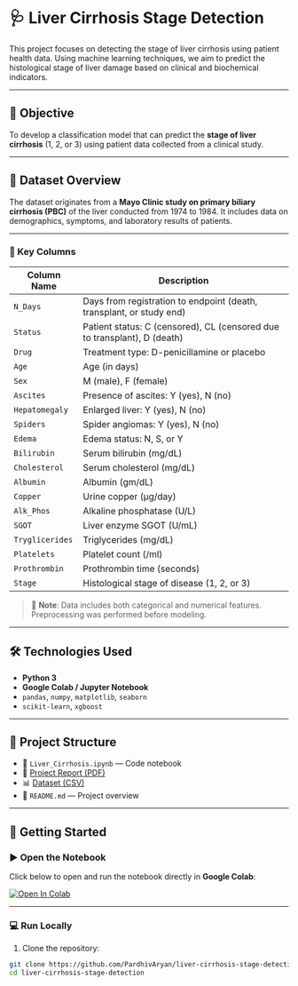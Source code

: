 # 🩺 Liver Cirrhosis Stage Detection

This project focuses on detecting the stage of liver cirrhosis using patient health data. Using machine learning techniques, we aim to predict the histological stage of liver damage based on clinical and biochemical indicators.

---

## 📌 Objective

To develop a classification model that can predict the **stage of liver cirrhosis** (1, 2, or 3) using patient data collected from a clinical study.

---

## 🧾 Dataset Overview

The dataset originates from a **Mayo Clinic study on primary biliary cirrhosis (PBC)** of the liver conducted from 1974 to 1984. It includes data on demographics, symptoms, and laboratory results of patients.

---

### 🔑 Key Columns

| Column Name    | Description |
|----------------|-------------|
| `N_Days`       | Days from registration to endpoint (death, transplant, or study end) |
| `Status`       | Patient status: C (censored), CL (censored due to transplant), D (death) |
| `Drug`         | Treatment type: D-penicillamine or placebo |
| `Age`          | Age (in days) |
| `Sex`          | M (male), F (female) |
| `Ascites`      | Presence of ascites: Y (yes), N (no) |
| `Hepatomegaly` | Enlarged liver: Y (yes), N (no) |
| `Spiders`      | Spider angiomas: Y (yes), N (no) |
| `Edema`        | Edema status: N, S, or Y |
| `Bilirubin`    | Serum bilirubin (mg/dL) |
| `Cholesterol`  | Serum cholesterol (mg/dL) |
| `Albumin`      | Albumin (gm/dL) |
| `Copper`       | Urine copper (µg/day) |
| `Alk_Phos`     | Alkaline phosphatase (U/L) |
| `SGOT`         | Liver enzyme SGOT (U/mL) |
| `Tryglicerides`| Triglycerides (mg/dL) |
| `Platelets`    | Platelet count (/ml) |
| `Prothrombin`  | Prothrombin time (seconds) |
| `Stage`        | Histological stage of disease (1, 2, or 3) |

> 🔎 **Note**: Data includes both categorical and numerical features. Preprocessing was performed before modeling.

---

## 🛠️ Technologies Used

- **Python 3**
- **Google Colab / Jupyter Notebook**
- `pandas`, `numpy`, `matplotlib`, `seaborn`
- `scikit-learn`, `xgboost`

---

## 📂 Project Structure

- 📓 `Liver_Cirrhosis.ipynb` — Code notebook  
- 📄 [Project Report (PDF)](https://github.com/PardhivAryan/Liver_Cirrhosis_Stage_Detection/blob/main/Liver%20Cirrhosis%20Stage%20Detection.pdf)  
- 📊 [Dataset (CSV)](https://raw.githubusercontent.com/PardhivAryan/Liver_Cirrhosis_Stage_Detection/refs/heads/main/liver_cirrhosis.csv)  
- 📘 `README.md` — Project overview

---

## 🚀 Getting Started

### ▶️ Open the Notebook
Click below to open and run the notebook directly in **Google Colab**:

[![Open In Colab](https://colab.research.google.com/assets/colab-badge.svg)](https://colab.research.google.com/drive/1D1THpMaUN_oPYRSdkBV8Ir9rmbUYHXWD)

---

### 💻 Run Locally
1. Clone the repository:
```bash
git clone https://github.com/PardhivAryan/liver-cirrhosis-stage-detection.git
cd liver-cirrhosis-stage-detection
